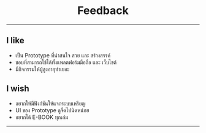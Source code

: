 <h1 align= "center"> Feedback </h1>

<hr>

## I like
- เป็น Prototype ที่น่าสนใจ สวย และ สร้างสรรค์
- ชอบที่สามารถใช้ได้ทั้งแพลตฟอร์มมือถือ และ เว็บไชต์
- มีกิจกรรมให้ผู้สูงอายุทำเยอะ

## I wish
- อยากให้มีฟังก์ชันให้แจกระบบเหรียญ
- UI ของ Prototype ดูจืดไปนิดหน่อย
- อยากได้ E-BOOK ทุกเล่ม

<hr>
